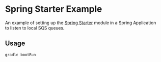 # Spring Starter Example

An example of setting up the [Spring Starter](../../spring/spring-starter) module in a Spring Application to listen to
local SQS queues.

## Usage

```bash
gradle bootRun
```
